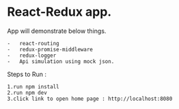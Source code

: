 # React-Redux app.

App will demonstrate below things.

	-	react-routing
	-	redux-promise-middleware
	-	redux-logger
	-	Api simulation using mock json.



Steps to Run : 

	1.run npm install
	2.run npm dev
	3.click link to open home page : http://localhost:8080

